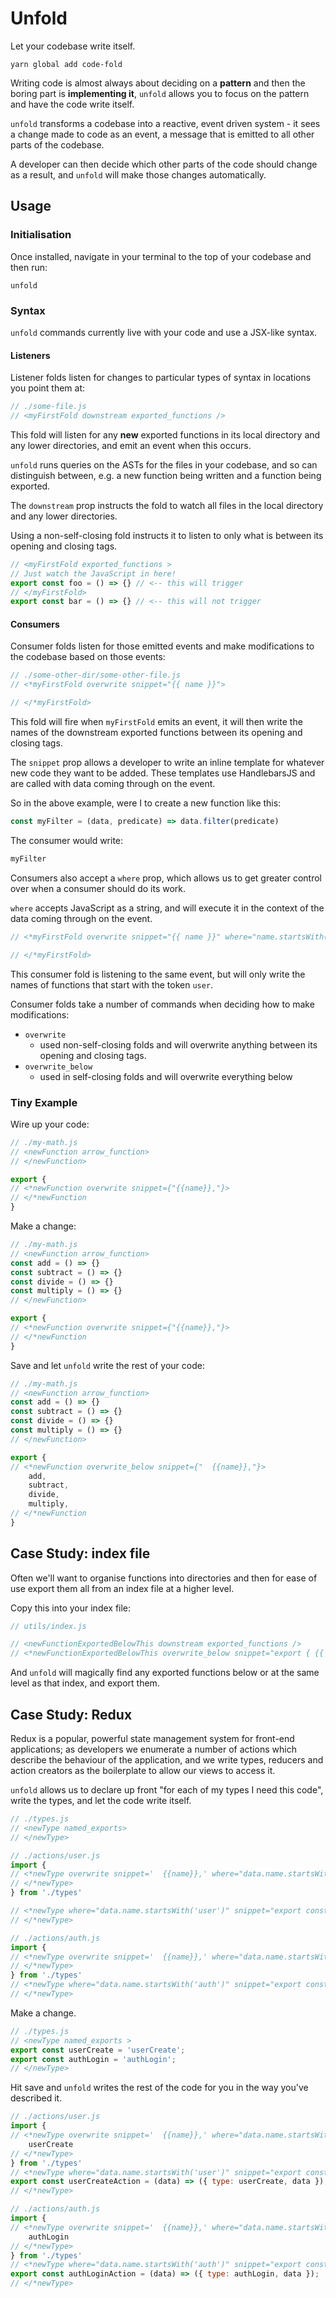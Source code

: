 # Unfold

Let your codebase write itself.

```
yarn global add code-fold
```

Writing code is almost always about deciding on a __pattern__ and then the boring part is __implementing it__, `unfold` allows you to focus on the pattern and have the code write itself.

`unfold` transforms a codebase into a reactive, event driven system - it sees a change made to code as an event, a message that is emitted to all other parts of the codebase.

A developer can then decide which other parts of the code should change as a result, and `unfold` will make those changes automatically.


## Usage
### Initialisation
Once installed, navigate in your terminal to the top of your codebase and then run:
```
unfold
```

### Syntax

`unfold` commands currently live with your code and use a JSX-like syntax.

#### Listeners
Listener folds listen for changes to particular types of syntax in locations you point them at:
```js
// ./some-file.js
// <myFirstFold downstream exported_functions />
```
This fold will listen for any __new__ exported functions in its local directory and any lower directories, and emit an event when this occurs.

`unfold` runs queries on the ASTs for the files in your codebase, and so can distinguish between, e.g. a new function being written and a function being exported. 

The `downstream` prop instructs the fold to watch all files in the local directory and any lower directories.

Using a non-self-closing fold instructs it to listen to only what is between its opening and closing tags.
```js
// <myFirstFold exported_functions >
// Just watch the JavaScript in here!
export const foo = () => {} // <-- this will trigger
// </myFirstFold>
export const bar = () => {} // <-- this will not trigger
```

#### Consumers
Consumer folds listen for those emitted events and make modifications to the codebase based on those events:
```js 
// ./some-other-dir/some-other-file.js
// <*myFirstFold overwrite snippet="{{ name }}">

// </*myFirstFold>
```
This fold will fire when `myFirstFold` emits an event, it will then write the names of the downstream exported functions between its opening and closing tags.

The `snippet` prop allows a developer to write an inline template for whatever new code they want to be added. These templates use HandlebarsJS and are called with data coming through on the event.

So in the above example, were I to create a new function like this:
```js
const myFilter = (data, predicate) => data.filter(predicate) 
```

The consumer would write:
```js
myFilter
```

Consumers also accept a `where` prop, which allows us to get greater control over when a consumer should do its work.

`where` accepts JavaScript as a string, and will execute it in the context of the data coming through on the event.

```js
// <*myFirstFold overwrite snippet="{{ name }}" where="name.startsWith('user')">

// </*myFirstFold>
```

This consumer fold is listening to the same event, but will only write the names of functions that start with the token `user`.

Consumer folds take a number of commands when deciding how to make modifications:
- `overwrite` 
  - used non-self-closing folds and will overwrite anything between its opening and closing tags.
- `overwrite_below`
  - used in self-closing folds and will overwrite everything below

### Tiny Example
Wire up your code:
```js
// ./my-math.js
// <newFunction arrow_function>
// </newFunction>

export {
// <*newFunction overwrite snippet={"{{name}},"}>
// </*newFunction
}
```
Make a change:
```js
// ./my-math.js
// <newFunction arrow_function>
const add = () => {}
const subtract = () => {}
const divide = () => {}
const multiply = () => {}
// </newFunction>

export {
// <*newFunction overwrite snippet={"{{name}},"}>
// </*newFunction
}
```
Save and let `unfold` write the rest of your code:
```js
// ./my-math.js
// <newFunction arrow_function>
const add = () => {}
const subtract = () => {}
const divide = () => {}
const multiply = () => {}
// </newFunction>

export {
// <*newFunction overwrite_below snippet={"  {{name}},"}>
    add,
    subtract,
    divide,
    multiply,
// </*newFunction
}
```
## Case Study: index file

Often we'll want to organise functions into directories and then for ease of use export them all from an index file at a higher level.

Copy this into your index file:

```js
// utils/index.js

// <newFunctionExportedBelowThis downstream exported_functions />
// <*newFunctionExportedBelowThis overwrite_below snippet="export { {{ name }} } from './{{ relativePath }}'"/>
```

And `unfold` will magically find any exported functions below or at the same level as that index, and export them.
## Case Study: Redux

Redux is a popular, powerful state management system for front-end applications; as developers we enumerate a number of actions which describe the behaviour of the application, and we write types, reducers and action creators as the boilerplate to allow our views to access it.

`unfold` allows us to declare up front "for each of my types I need this code", write the types, and let the code write itself.

```js
// ./types.js
// <newType named_exports>
// </newType>

// ./actions/user.js
import {
// <*newType overwrite snippet='  {{name}},' where="data.name.startsWith('user')">
// </*newType> 
} from './types'

// <*newType where="data.name.startsWith('user')" snippet="export const {{ name }}Action = (data) => ({ type: {{ name }}, data })">
// </*newType>

// ./actions/auth.js
import {
// <*newType overwrite snippet='  {{name}},' where="data.name.startsWith('auth')">
// </*newType> 
} from './types'
// <*newType where="data.name.startsWith('auth')" snippet="export const {{ name }}Action = (data) => ({ type: {{ name }}, data })>
// </*newType>
```

Make a change.

```js
// ./types.js
// <newType named_exports >
export const userCreate = 'userCreate';
export const authLogin = 'authLogin';
// </newType>
```

Hit save and `unfold` writes the rest of the code for you in the way you've described it.

```js
// ./actions/user.js
import {
// <*newType overwrite snippet='  {{name}},' where="data.name.startsWith('user')">
    userCreate
// </*newType> 
} from './types'
// <*newType where="data.name.startsWith('user')" snippet="export const {{ name }}Action = (data) => ({ type: {{ name }}, data })">
export const userCreateAction = (data) => ({ type: userCreate, data });
// </*newType>

// ./actions/auth.js
import {
// <*newType overwrite snippet='  {{name}},' where="data.name.startsWith('user')">
    authLogin
// </*newType> 
} from './types'
// <*newType where="data.name.startsWith('auth')" snippet="export const {{ name }}Action = (data) => ({ type: {{ name }}, data })>
export const authLoginAction = (data) => ({ type: authLogin, data });
// </*newType>
```
